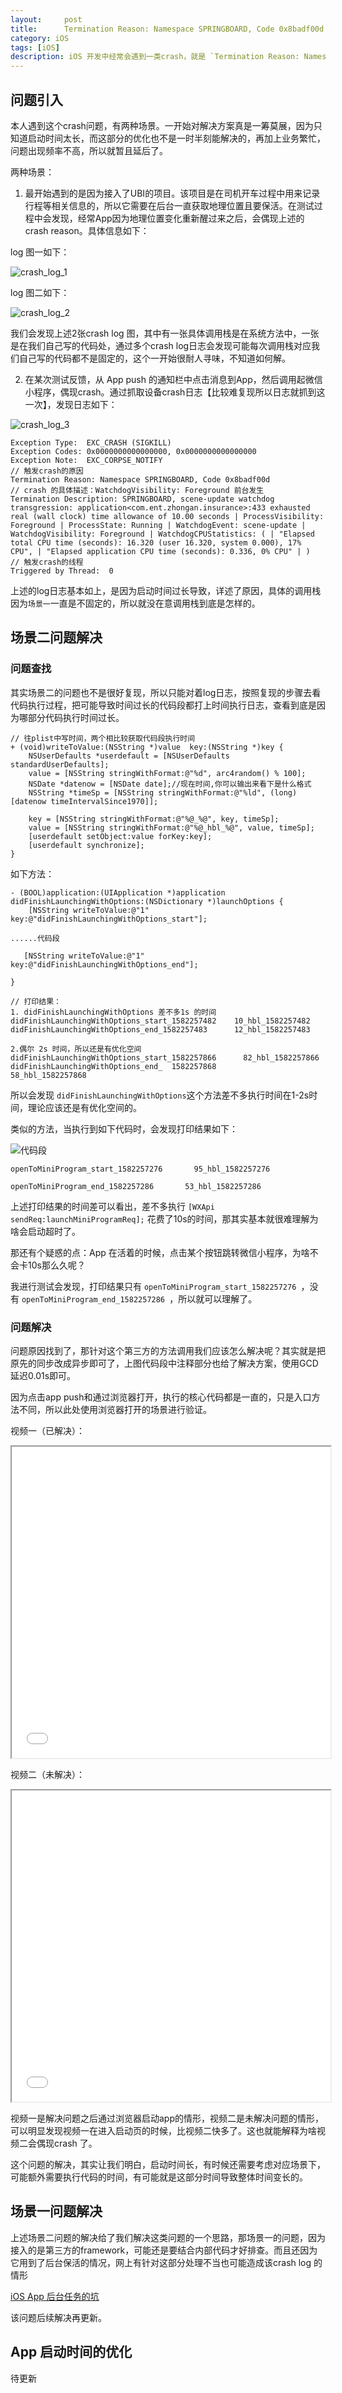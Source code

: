 ```yaml
---
layout:     post
title:      Termination Reason: Namespace SPRINGBOARD, Code 0x8badf00d crash 问题解决
category: iOS
tags: [iOS]
description: iOS 开发中经常会遇到一类crash，就是 `Termination Reason: Namespace SPRINGBOARD, Code 0x8badf00d`。网络各种查资料，得到的结果都表示因为启动超时或者主线程卡住被watch dog杀死了，也就是进程被系统杀了。
---
```


## 问题引入

本人遇到这个crash问题，有两种场景。一开始对解决方案真是一筹莫展，因为只知道启动时间太长，而这部分的优化也不是一时半刻能解决的，再加上业务繁忙，问题出现频率不高，所以就暂且延后了。

两种场景：

1. 最开始遇到的是因为接入了UBI的项目。该项目是在司机开车过程中用来记录行程等相关信息的，所以它需要在后台一直获取地理位置且要保活。在测试过程中会发现，经常App因为地理位置变化重新醒过来之后，会偶现上述的crash reason。具体信息如下：

log 图一如下：

![crash_log_1](/assets/images/crash_log_1.jpg)

log 图二如下：

![crash_log_2](/assets/images/crash_log_2.jpg)

我们会发现上述2张crash log 图，其中有一张具体调用栈是在系统方法中，一张是在我们自己写的代码处，通过多个crash log日志会发现可能每次调用栈对应我们自己写的代码都不是固定的，这个一开始很耐人寻味，不知道如何解。

2. 在某次测试反馈，从 App push 的通知栏中点击消息到App，然后调用起微信小程序，偶现crash。通过抓取设备crash日志【比较难复现所以日志就抓到这一次】，发现日志如下：

![crash_log_3](/assets/images/crash_log_3.jpg)

```
Exception Type:  EXC_CRASH (SIGKILL)
Exception Codes: 0x0000000000000000, 0x0000000000000000
Exception Note:  EXC_CORPSE_NOTIFY
// 触发crash的原因
Termination Reason: Namespace SPRINGBOARD, Code 0x8badf00d 
// crash 的具体描述：WatchdogVisibility: Foreground 前台发生
Termination Description: SPRINGBOARD, scene-update watchdog transgression: application<com.ent.zhongan.insurance>:433 exhausted real (wall clock) time allowance of 10.00 seconds | ProcessVisibility: Foreground | ProcessState: Running | WatchdogEvent: scene-update | WatchdogVisibility: Foreground | WatchdogCPUStatistics: ( | "Elapsed total CPU time (seconds): 16.320 (user 16.320, system 0.000), 17% CPU", | "Elapsed application CPU time (seconds): 0.336, 0% CPU" | )
// 触发crash的线程
Triggered by Thread:  0  

```

上述的log日志基本如上，是因为启动时间过长导致，详述了原因，具体的调用栈因为`场景一`一直是不固定的，所以就没在意调用栈到底是怎样的。


## 场景二问题解决


### 问题查找
其实场景二的问题也不是很好复现，所以只能对着log日志，按照复现的步骤去看代码执行过程，把可能导致时间过长的代码段都打上时间执行日志，查看到底是因为哪部分代码执行时间过长。

```
// 往plist中写时间，两个相比较获取代码段执行时间
+ (void)writeToValue:(NSString *)value  key:(NSString *)key {
    NSUserDefaults *userdefault = [NSUserDefaults standardUserDefaults];
    value = [NSString stringWithFormat:@"%d", arc4random() % 100];
    NSDate *datenow = [NSDate date];//现在时间,你可以输出来看下是什么格式
    NSString *timeSp = [NSString stringWithFormat:@"%ld", (long)[datenow timeIntervalSince1970]];

    key = [NSString stringWithFormat:@"%@_%@", key, timeSp];
    value = [NSString stringWithFormat:@"%@_hbl_%@", value, timeSp];
    [userdefault setObject:value forKey:key];
    [userdefault synchronize];
}
```

如下方法：

```
- (BOOL)application:(UIApplication *)application didFinishLaunchingWithOptions:(NSDictionary *)launchOptions {
	[NSString writeToValue:@"1" key:@"didFinishLaunchingWithOptions_start"];

......代码段
   
   [NSString writeToValue:@"1" key:@"didFinishLaunchingWithOptions_end"];

}

// 打印结果：
1. didFinishLaunchingWithOptions 差不多1s 的时间
didFinishLaunchingWithOptions_start_1582257482    10_hbl_1582257482
didFinishLaunchingWithOptions_end_1582257483      12_hbl_1582257483

2.偶尔 2s 时间，所以还是有优化空间
didFinishLaunchingWithOptions_start_1582257866      82_hbl_1582257866
didFinishLaunchingWithOptions_end_  1582257868        58_hbl_1582257868

```
所以会发现 `didFinishLaunchingWithOptions`这个方法差不多执行时间在1-2s时间，理论应该还是有优化空间的。


类似的方法，当执行到如下代码时，会发现打印结果如下：

![代码段](/assets/images/openToMiniProgram_code_segment.png)

```
openToMiniProgram_start_1582257276       95_hbl_1582257276
 
openToMiniProgram_end_1582257286       53_hbl_1582257286

```

上述打印结果的时间差可以看出，差不多执行 `[WXApi sendReq:launchMiniProgramReq];` 花费了10s的时间，那其实基本就很难理解为啥会启动超时了。

那还有个疑惑的点：App 在活着的时候，点击某个按钮跳转微信小程序，为啥不会卡10s那么久呢？

我进行测试会发现，打印结果只有 `openToMiniProgram_start_1582257276 `，没有 `openToMiniProgram_end_1582257286 `，所以就可以理解了。


### 问题解决

问题原因找到了，那针对这个第三方的方法调用我们应该怎么解决呢？其实就是把原先的同步改成异步即可了，上图代码段中注释部分也给了解决方案，使用GCD延迟0.01s即可。

因为点击app push和通过浏览器打开，执行的核心代码都是一直的，只是入口方法不同，所以此处使用浏览器打开的场景进行验证。 

视频一（已解决）：

<iframe height="498" width="510" src="/assets/images/timeout_after.mp4"></iframe>


视频二（未解决）：

<iframe height="498" width="510" src="/assets/images/timeout_before.mp4"></iframe>

视频一是解决问题之后通过浏览器启动app的情形，视频二是未解决问题的情形，可以明显发现视频一在进入启动页的时候，比视频二快多了。这也就能解释为啥视频二会偶现crash 了。


这个问题的解决，其实让我们明白，启动时间长，有时候还需要考虑对应场景下，可能额外需要执行代码的时间，有可能就是这部分时间导致整体时间变长的。

## 场景一问题解决

上述场景二问题的解决给了我们解决这类问题的一个思路，那场景一的问题，因为接入的是第三方的framework，可能还是要结合内部代码才好排查。而且还因为它用到了后台保活的情况，网上有针对这部分处理不当也可能造成该crash log 的情形 

[iOS App 后台任务的坑](http://www.cocoachina.com/articles/24864)

该问题后续解决再更新。

## App 启动时间的优化

待更新




